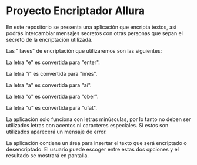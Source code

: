 <h1>Proyecto Encriptador Allura</h1>

En este repositorio se presenta una aplicación que encripta textos, así podrás intercambiar mensajes secretos con otras personas que sepan el secreto de la encriptación utilizada.


Las "llaves" de encriptación que utilizaremos son las siguientes:

La letra "e" es convertida para "enter".

La letra "i" es convertida para "imes".

La letra "a" es convertida para "ai".

La letra "o" es convertida para "ober".

La letra "u" es convertida para "ufat".


La aplicación solo funciona con letras minúsculas, por lo tanto no deben ser utilizados letras con acentos ni caracteres especiales. Si estos son utilizados aparecerá un mensaje de error.


La aplicación contiene un área para insertar el texto que será encriptado o desencriptado. El usuario puede escoger entre estas dos opciones y el resultado se mostrará en pantalla. 

